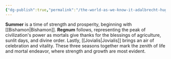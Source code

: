 ```yaml
---
{"dg-publish":true,"permalink":"/the-world-as-we-know-it-adalbrecht-hugh/seasons/summer/"}
---
```


**Summer** is a time of strength and prosperity, beginning with [[Bishamon\|Bishamon]]. **Regnum** follows, representing the peak of civilization's power as mortals give thanks for the blessings of agriculture, sunlit days, and divine order. Lastly, [[Jovialis\|Jovialis]] brings an air of celebration and vitality. These three seasons together mark the zenith of life and mortal endeavor, where strength and growth are most evident.